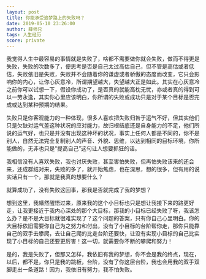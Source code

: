 ```yaml
---
layout: post
title: 你能承受追梦路上的失败吗？
date: 2019-05-10 23:26:00
author: 薛师兄
tags: 人生经历
score: private
---
```


我觉得人生中最容易的事情就是失败了，啥都不需要做你就会失败，做而不得更是失败，失败的次数多了，便思考是否是自己太过高估自己，但不管是高估或者低估，失败依旧是失败，失败并不会随着你的谦虚或者骄傲的态度而改变，它只会影响你的内心，让你心灰意冷，所谓期望越大，失望越大正是如此。其实在心灰意冷之前你可以试想一下，假设你成功了，是否真的就能高枕无忧，亦或者真的得到可以一劳永逸，其实你心里应该明白，你所谓的失败或成功只是对于某个目标是否完成或达到某种预期的结果。  

失败只是你客观能力的一种体现，很多人喜欢把失败归咎于运气不好，但其实他们只是欠缺对运气差这种状况的应对能力，故归根结底还是自身能力的不足，他们所说的运气好，也只是并没有出现这种坏的状况，事实上任何人都是不同的，你不是别人，自然无法完全复制别人的声音、外貌、思维，以达到相同的目标环境，你所能做的，无非也只是"提高自己”这句让人想要抓狂的话。  

我相信没有人喜欢失败，我也讨厌失败，甚至害怕失败，但再怕失败该来的还会来，还成群结对来，失败的多了，就开始焦虑，也在深思，想的很多，但有用的说实话只有一个，那就是我真的想要什么？  

就算成功了，没有失败这回事，那我是否就完成了我的梦想？

想到这里，我幡然醒悟过来，原来我的这个小目标也只是想让我接下来的路更好走，让我更接近于我内心深处的那个大目标，那我的小目标已经失败了呀，我该怎么办？是不是大目标就很难实现了？这个问题的答案，只有你自己心里明白。你的大目标依旧需要你自己为之努力和付出，没有了小目标的台阶帮你走，那你只能靠自己的双手去攀爬，去让自己爬的比走台阶还要快，让没有实现小目标的自己比实现了小目标的自己还要更厉害！这一切，就需要你不断的攀爬和努力！  

是的，我是失败了，但那又怎样，我依旧有我的梦想，你不会是我的终点，现在，以后，都不是，你只是我的跳板，台阶，没有了你这层台阶，我也会用我的双手双脚走出一条道路！因为，我依旧有努力，我不怕失败。

